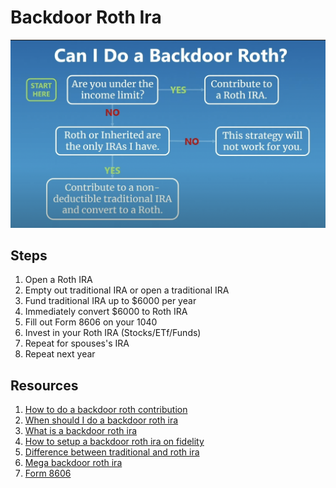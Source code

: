 # Backdoor Roth Ira

![can-i-do-a-backdoor-roth](./can-i-do-a-backdoor-roth-v1.png)

## Steps

1. Open a Roth IRA  
2. Empty out traditional IRA or open a traditional IRA
3. Fund traditional IRA up to $6000 per year
4. Immediately convert $6000 to Roth IRA
5. Fill out Form 8606 on your 1040
6. Invest in your Roth IRA (Stocks/ETf/Funds)
7. Repeat for spouses's IRA
8. Repeat next year

## Resources

1. [How to do a backdoor roth contribution](https://www.youtube.com/watch?v=qaLJIesQJEo)
2. [When should I do a backdoor roth ira](https://www.youtube.com/watch?v=0Bdt0T-C0RI)
3. [What is a backdoor roth ira](https://www.youtube.com/watch?v=7agjhld2CYA)
4. [How to setup a backdoor roth ira on fidelity](https://www.youtube.com/watch?v=lNjZRPkNY5U)
5. [Difference between traditional and roth ira](https://www.yieldstreet.com/resources/article/difference-between-roth-and-traditional-iras/?utm_source=google&utm_medium=cpc&utm_campaign=Dynamic&utm_content=IRA&gclid=CjwKCAiAsYyRBhACEiwAkJFKorYrmKFTS-4MWngkR3z2QjssRXLVReRPqBoFpBwB0XOo-bve93q5whoCRRYQAvD_BwE)
6. [Mega backdoor roth ira](https://www.youtube.com/watch?v=vnJhlez80Vc)
7. [Form 8606](https://www.youtube.com/watch?v=Q9V1qz2rJIQ)
